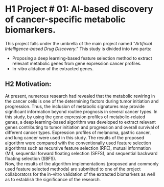 
# H1 Project # 01: AI-based discovery of cancer-specific metabolic biomarkers.
This project falls under the umbrella of the main project named “*Artificial Intelligence-based Drug Discovery*.” This study is divided into two parts:
* Proposing a deep learning-based feature selection method to extract relevant metabolic genes from gene expression cancer profiles.
* In-vitro alidation of the extracted genes.
## H2 Motivation: 
At present, numerous research had revealed that the metabolic rewiring in the cancer cells is one of the determining factors during tumor initiation and progression. Thus, the inclusion of metabolic signatures may provide significant information beyond routine prognosis in several cancer types. In this study, by using the gene expression profiles of metabolic-related genes, a deep learning-based algorithm was developed to extract relevant genes contributing to tumor initiation and progression and overall survival of different cancer types. Expression profiles of melanoma, gastric cancer, and lung cancer were used in this study. The results of the proposed algorithm were compared with the conventionally used feature selection algorithms such as recursive feature selection (RFE), mutual information (MI), sequential forward floating selection (SFFS), and sequential backward floating selection (SBFS).\
Now, the results of the algorithm implementations (proposed and commonly used feature selected methods) are submitted to one of the project collaborators for the in-vitro validation of the extracted biomarkers as well as to establish the significance of the research.
